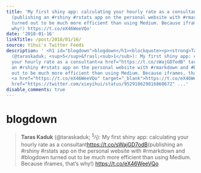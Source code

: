 ```yaml
---
title: 'My first shiny app: calculating your hourly rate as a consultant https://t.co/sWajGD7odB
  (publishing an #rshiny #rstats app on the personal website with #rmarkdown and #blogdown
  turned out to be much more efficient than using Medium. Because iframes, that''s
  why!) https://t.co/eX46WeeVQo'
date: '2018-01-16'
linkTitle: /post/2018/01/16/
source: Yihui's Twitter Feeds
description: ' <h1 id="blogdown">blogdown</h1><blockquote><p><strong>Taras Kaduk</strong>
  (@taraskaduk; <sup>5</sup>&frasl;<sub>1</sub>): My first shiny app: calculating
  your hourly rate as a consultant<a href="https://t.co/sWajGD7odB" target="_blank">https://t.co/sWajGD7odB</a>(publishing
  an #rshiny #rstats app on the personal website with #rmarkdown and #blogdown turned
  out to be much more efficient than using Medium. Because iframes, that&rsquo;s why!)
  <a href="https://t.co/eX46WeeVQo" target="_blank">https://t.co/eX46WeeVQo</a> <a
  href="https://twitter.com/xieyihui/status/952918629816860672" ...'
disable_comments: true
---
```

 <h1 id="blogdown">blogdown</h1><blockquote><p><strong>Taras Kaduk</strong> (@taraskaduk; <sup>5</sup>&frasl;<sub>1</sub>): My first shiny app: calculating your hourly rate as a consultant<a href="https://t.co/sWajGD7odB" target="_blank">https://t.co/sWajGD7odB</a>(publishing an #rshiny #rstats app on the personal website with #rmarkdown and #blogdown turned out to be much more efficient than using Medium. Because iframes, that&rsquo;s why!) <a href="https://t.co/eX46WeeVQo" target="_blank">https://t.co/eX46WeeVQo</a> <a href="https://twitter.com/xieyihui/status/952918629816860672" ...